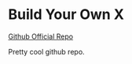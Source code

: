 # Build Your Own X

[Github Official Repo](https://github.com/codecrafters-io/build-your-own-x)

Pretty cool github repo.
